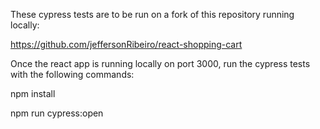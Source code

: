 These cypress tests are to be run on a fork of this repository running locally:

https://github.com/jeffersonRibeiro/react-shopping-cart

Once the react app is running locally on port 3000, run the cypress tests with the following commands:

npm install

npm run cypress:open
